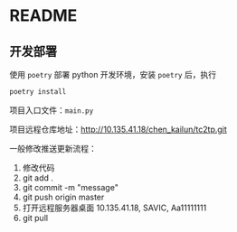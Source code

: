 # README

## 开发部署

使用 `poetry` 部署 python 开发环境，安装 `poetry` 后，执行

```bash
poetry install
```

项目入口文件：`main.py`

项目远程仓库地址：<http://10.135.41.18/chen_kailun/tc2tp.git>

一般修改推送更新流程：

1. 修改代码
2. git add .
3. git commit -m "message"
4. git push origin master
5. 打开远程服务器桌面 10.135.41.18, SAVIC, Aa11111111
6. git pull
